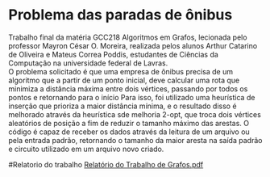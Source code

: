 # Problema das paradas de ônibus
Trabalho final da matéria GCC218 Algoritmos em Grafos, lecionada pelo professor Mayron César O. Moreira, realizada pelos alunos Arthur Catarino de Oliveira e Mateus Correa Poddis, estudantes de Ciências da Computação na universidade federal de Lavras.  
  O problema solicitado é que uma empresa de ônibus precisa de um algoritmo que a partir de um ponto inicial, deve calcular uma rota que minimiza a distância máxima entre dois vértices, passando por todos os pontos e retornando para o início 
   Para isso, foi utilizado uma heurística de inserção que prioriza a maior distância mínima, e o resultado disso é melhorado através da heurística sde melhoria 2-opt, que troca dois vértices aleatórios de posição a fim de reduzir o tamanho máximo das arestas.
   O código é capaz de receber os dados através da leitura de um arquivo ou pela entrada padrão, retornando o tamanho da maior aresta na saída padrão e circuito utilizado em um arquivo novo criado.

#Relatorio do trabalho
[Relatório do Trabalho de Grafos.pdf](https://github.com/user-attachments/files/18591572/Relatorio.do.Trabalho.de.Grafos.pdf)
